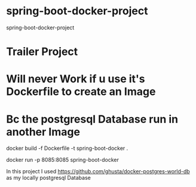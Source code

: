# spring-boot-docker-project
spring-boot-docker-project
# Trailer Project 

# Will never Work if u use it's Dockerfile to create an Image 
# Bc the postgresql Database run in another Image

docker build -f Dockerfile -t spring-boot-docker .

docker run -p 8085:8085  spring-boot-docker

In this project I used https://github.com/ghusta/docker-postgres-world-db as my locally postgresql Database 
